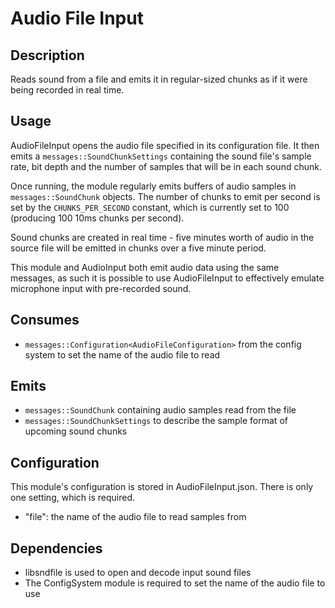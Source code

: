 Audio File Input
================

## Description

Reads sound from a file and emits it in regular-sized chunks as if it were
being recorded in real time.

## Usage

AudioFileInput opens the audio file specified in its configuration file. It
then emits a `messages::SoundChunkSettings` containing the sound file's sample
rate, bit depth and the number of samples that will be in each sound chunk.

Once running, the module regularly emits buffers of audio samples in
`messages::SoundChunk` objects. The number of chunks to emit per second is set
by the `CHUNKS_PER_SECOND` constant, which is currently set to 100 (producing
100 10ms chunks per second).

Sound chunks are created in real time - five minutes worth of audio in the
source file will be emitted in chunks over a five minute period.

This module and AudioInput both emit audio data using the same messages, as
such it is possible to use AudioFileInput to effectively emulate microphone
input with pre-recorded sound.

## Consumes

* `messages::Configuration<AudioFileConfiguration>` from the config system to
  set the name of the audio file to read

## Emits

* `messages::SoundChunk` containing audio samples read from the file
* `messages::SoundChunkSettings` to describe the sample format of upcoming
  sound chunks

## Configuration

This module's configuration is stored in AudioFileInput.json. There is only one
setting, which is required.

* "file": the name of the audio file to read samples from

## Dependencies

* libsndfile is used to open and decode input sound files
* The ConfigSystem module is required to set the name of the audio file to use

